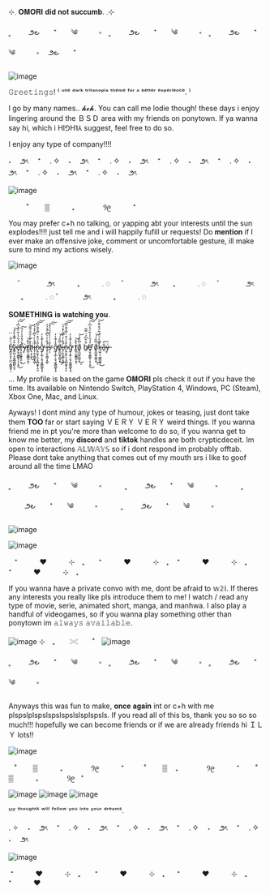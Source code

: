   ⊹𓈒 𝐎𝐌𝐎𝐑𝐈 𝐝𝐢𝐝 𝐧𝐨𝐭 𝐬𝐮𝐜𝐜𝐮𝐦𝐛. 𓈒⊹ 



˳ 　   　౨౿　　⁺　　༄　　　༝　˳ 　   　౨౿　　⁺　　༄　　　༝　˳ 　   　౨౿　　⁺　　༄　　　༝　 ౨౿　　⁺　


![image](https://github.com/user-attachments/assets/c22abc15-d5de-4d27-8527-6342b4b3184a)

𝙶𝚛𝚎𝚎𝚝𝚒𝚗𝚐𝚜! ⁽ ᵘˢᵉ ᵈᵃʳᵏ ᵗʳⁱᵗᵃⁿᵒᵖⁱᵃ ᵗʰᵉᵐᵉ ᶠᵒʳ ᵃ ᵇᵉᵗᵗᵉʳ ᵉˣᵖᵉʳⁱᵉⁿᶜᵉ. ⁾

I go by many names.. 𝓱𝓮𝓱. You can call me lodie though! these days i enjoy lingering around the ＢＳＤ area with my friends on ponytown. If ya wanna say hi, which i HI⅁H˥⅄ suggest, feel free to do so.

I enjoy any type of company!!!!

 ˖　        ౨ৎ　    ⁺　 . ✧　        ˖　        ౨ৎ　    ⁺　 . ✧　        ˖　        ౨ৎ　    ⁺　 . ✧　        ˖　        ౨ৎ　    ⁺　 . ✧　        ˖　        ౨ৎ　    ⁺　 . ✧　        ˖　        ౨ৎ　    ⁺　 . ✧　        ˖　        ౨ৎ　 
 
![image](https://github.com/user-attachments/assets/f485e254-7186-43c0-9fee-27286656f201)






 ‎ ‎ ‎ ‎ ‎ ‎ ‎ ‎ ‎ ˚　　 ▒  ‎ ‎ ‎ ‎ ‎ ‎ ‎ ‎ ‎ ‎  ₊ㅤ  ‎ ‎ ‎ ‎ ‎ ‎ ‎ ‎ ‎ ‎ Ⳋ᧙  ‎ ‎ ‎ ‎ ‎ ‎ ‎ ‎ ‎ ‎  ⁺

You may prefer c+h no talking, or yapping abt your interests until the sun explodes!!!! just tell me and i will happily fufill ur requests! Do 𝐦𝐞𝐧𝐭𝐢𝐨𝐧 if I ever make an offensive joke, comment or uncomfortable gesture, ill make sure to mind my actions wisely.


![image](https://github.com/user-attachments/assets/caa810af-10fe-4812-b973-23d609987a60)



　        ゛ ‎ ‎ ‎ ‎ ‎ ‎ ‎ ‎ ‎ ‎ ౨ৎ ‎ ‎ ‎ ‎ ‎ ‎ ‎ ‎ ‎ ‎ ₊ ‎ ‎ ‎ ‎ ‎ ‎ ‎ ‎ ‎ ‎ 𓈒 ◌ 　        ゛ ‎ ‎ ‎ ‎ ‎ ‎ ‎ ‎ ‎ ‎ ౨ৎ ‎ ‎ ‎ ‎ ‎ ‎ ‎ ‎ ‎ ‎ ₊ ‎ ‎ ‎ ‎ ‎ ‎ ‎ ‎ ‎ ‎ 𓈒 ◌ 　        ゛ ‎ ‎ ‎ ‎ ‎ ‎ ‎ ‎ ‎ ‎ ౨ৎ ‎ ‎ ‎ ‎ ‎ ‎ ‎ ‎ ‎ ‎ ₊ ‎ ‎ ‎ ‎ ‎ ‎ ‎ ‎ ‎ ‎ 𓈒 ◌              ゛ ‎ ‎ ‎ ‎ ‎ ‎ ‎ ‎ ‎ ‎ ౨ৎ ‎ ‎ ‎ ‎ ‎ ‎ ‎ ‎ ‎ ‎ ₊ ‎ ‎ ‎ ‎ ‎ ‎ ‎ ‎ ‎ ‎ 𓈒 ◌ 


𝐒𝐎𝐌𝐄𝐓𝐇𝐈𝐍𝐆 𝐢𝐬 𝐰𝐚𝐭𝐜𝐡𝐢𝐧𝐠 𝐲𝐨𝐮.


...



Ȩ̸̪̯̗̘̥̣̲̣̣͍͚͙̥̩́̀̈̆͑ṽ̵͇̟̺̣͓̰̭̲̼̻̪̩̰͒̓̿̄̾̔̊͝ͅë̸͓̮͉͈͇͍̖͎̩̞͈́́́̋̇̾͋̈́̾͆͑͘͘͜͠͝r̵̡͕͈͚͍͍̼͕̍̀̈́̽̎̍͗̍́̏̚͜͠y̶͔͗t̸̫̫̤͕̳̻̰̣̭́̌̉͝ͅḥ̸̨̧̗̮̖̽̂̓̀̍̋͋́̅̃͘͜͝i̶̡̹͈͎̳̞͙͖̾̂̀͑̀͆̑̓̽̉͐͘͘ͅǹ̷̨͍̮̥̹̘͙̗̻̬̬̜̥̮̃̒̈́̽͗̿̍̄̂̏͆͠͝ǧ̷̡̟̲̹̩̱͉̮̭͇͚̮̖̟̽̓͊̔̓̕ i̶̡̹͈͎̳̞͙͖̾̂̀͑̀͆̑̓̽̉͐͘͘ͅs̴̹̀̎̇͗̍͗̾̋̏̈͐͒̕͠͠ͅ ǧ̷̡̟̲̹̩̱͉̮̭͇͚̮̖̟̽̓͊̔̓̕ŏ̸̡̼̺̫̥̻͈̞̍͆̏̓́͜͝ͅi̶̡̹͈͎̳̞͙͖̾̂̀͑̀͆̑̓̽̉͐͘͘ͅǹ̷̨͍̮̥̹̘͙̗̻̬̬̜̥̮̃̒̈́̽͗̿̍̄̂̏͆͠͝ǧ̷̡̟̲̹̩̱͉̮̭͇͚̮̖̟̽̓͊̔̓̕ t̸̫̫̤͕̳̻̰̣̭́̌̉͝ͅŏ̸̡̼̺̫̥̻͈̞̍͆̏̓́͜͝ͅ b̸̼̋͛̑͆̈́͗̿̅ë̸͓̮͉͈͇͍̖͎̩̞͈́́́̋̇̾͋̈́̾͆͑͘͘͜͠͝ ŏ̸̡̼̺̫̥̻͈̞̍͆̏̓́͜͝ͅk̵̘̺̦͉͖̪̪͖͉͊̆̔́̈́̍̃̈́͒̂̑̀̚͜͝ǎ̴̯̀͠y̶͔͗




...


...
My profile is based on the game 𝐎𝐌𝐎𝐑𝐈 pls check it out if you have the time. Its available on Nintendo Switch, PlayStation 4, Windows, PC (Steam), Xbox One, Mac, and Linux.

Ayways! I dont mind any type of humour, jokes or teasing, just dont take them 𝐓𝐎𝐎 far or start saying ＶＥＲＹ ＶＥＲＹ weird things. If you wanna friend me in pt you're more than welcome to do so, if you wanna get to know me better, my 𝐝𝐢𝐬𝐜𝐨𝐫𝐝 and 𝐭𝐢𝐤𝐭𝐨𝐤 handles are both crypticdeceit.
Im open to interactions 𝔸𝕃𝕎𝔸𝕐𝕊 so if i dont respond im probably offtab. Please dont take anything that comes out of my mouth srs i like to goof around all the time LMAO


˳ 　   　౨౿　　⁺　　༄　　　༝　　 　˳ 　   　౨౿　　⁺　　༄　　　༝　　 　˳ 　   　౨౿　　⁺　　༄　　　༝　　 　˳ 　   　౨౿　　⁺　　༄　　　༝



![image](https://github.com/user-attachments/assets/e8a6ff5d-edd8-43a5-9193-d84c343363c3)


![image](https://github.com/user-attachments/assets/81bc98c6-2a42-41b5-95a7-02e846aa0f20)


  ‎ ‎ ‎ ⁺ ‎ ‎ ‎ ‎ ‎ ‎ ‎ ‎ ‎ ‎ ❤︎ ‎ ‎ ‎ ‎ ‎ ‎ ‎ ‎ ‎ ‎ ⊹　₊ ‎ ‎ ‎  ‎ ‎ ‎ ⁺ ‎ ‎ ‎ ‎ ‎ ‎ ‎ ‎ ‎ ‎ ❤︎ ‎ ‎ ‎ ‎ ‎ ‎ ‎ ‎ ‎ ‎ ⊹　₊ ‎ ‎ ‎  ‎ ‎ ‎ ⁺ ‎ ‎ ‎ ‎ ‎ ‎ ‎ ‎ ‎ ‎ ❤︎ ‎ ‎ ‎ ‎ ‎ ‎ ‎ ‎ ‎ ‎ ⊹　₊  ‎ ‎ ‎  ‎ ‎ ‎ ⁺ ‎ ‎ ‎ ‎ ‎ ‎ ‎ ‎ ‎ ‎ ❤︎ ‎ ‎ ‎ ‎ ‎ ‎ ‎ ‎ ‎ ‎ ⊹　₊ ‎ ‎ ‎ ‎ 
  
  If you wanna have a private convo with me, dont be afraid to 𝕨𝟚𝕚. If theres any interests you really like pls introduce them to me! I watch / read any type of movie, serie, animated short, manga, and manhwa. 
  I also play a handful of videogames, so if you wanna play something other than ponytown im 𝚊𝚕𝚠𝚊𝚢𝚜 𝚊𝚟𝚊𝚒𝚕𝚊𝚋𝚕𝚎.

 
 ![image](https://github.com/user-attachments/assets/7645db19-cc61-4610-a685-6860f99ffa70)  ⊹　₊　　𓏵　　˚　![image](https://github.com/user-attachments/assets/82931211-1048-40a8-8163-ecffbfbd895b)

˳ 　   　౨౿　　⁺　　༄　　　༝　˳ 　   　౨౿　　⁺　　༄　　　༝　˳ 　   　౨౿　　⁺　　༄　　　༝　

Anyways this was fun to make, 𝐨𝐧𝐜𝐞 𝐚𝐠𝐚𝐢𝐧 int or c+h with me plspslplspslspslspslslsplspsls. If you read all of this bs, thank you so so so much!!! hopefully we can become friends or if we are already friends hi ＩＬＹ lots!!


![image](https://github.com/user-attachments/assets/69756b50-74ef-4e37-a5f0-837ee745d375)

 ‎ ‎ ‎ ˚　　 ▒  ‎ ‎ ‎ ‎ ‎ ‎ ‎ ‎ ‎ ‎  ₊ㅤ  ‎ ‎ ‎ ‎ ‎ ‎ ‎ ‎ ‎ ‎ Ⳋ᧙  ‎ ‎ ‎ ‎ ‎ ‎ ‎ ‎ ‎ ‎  ⁺ ‎ ‎ ‎ ‎ ‎ ‎ ‎ ‎ ‎ ˚　　 ▒  ‎ ‎ ‎ ‎ ‎ ‎ ‎ ‎ ‎ ‎  ₊ㅤ  ‎ ‎ ‎ ‎ ‎ ‎ ‎ ‎ ‎ ‎ Ⳋ᧙  ‎ ‎ ‎ ‎ ‎ ‎ ‎ ‎ ‎ ‎  ⁺ ‎ ‎ ‎ ‎ ‎ ‎ ‎ ˚　　 ▒  ‎ ‎ ‎ ‎ ‎ ‎ ‎ ‎ ‎ ‎  ₊ㅤ  ‎ ‎ ‎ ‎ ‎ ‎ ‎ ‎ ‎ ‎ Ⳋ᧙  ‎ ‎ ‎ ‎ ‎ ‎ ‎ ‎ ‎ ‎  ⁺


![image](https://github.com/user-attachments/assets/cf022d7b-6118-427b-a080-915a601494fd)
![image](https://github.com/user-attachments/assets/1013dae9-25c7-44e4-bd1a-f22db8bbf57d)
![image](https://github.com/user-attachments/assets/04e4ceb9-b13d-4773-9e05-bd688d278f86)





ᴹʸ ᵗʰᵒᵘᵍʰᵗˢ ʷⁱˡˡ ᶠᵒˡˡᵒʷ ʸᵒᵘ ⁱⁿᵗᵒ ʸᵒᵘʳ ᵈʳᵉᵃᵐˢ.


 . ✧　        ˖　        ౨ৎ　    ⁺　 . ✧　        ˖　        ౨ৎ　    ⁺　 . ✧　        ˖　        ౨ৎ　    ⁺　 . ✧　        ˖　        ౨ৎ　    ⁺　 . ✧　        ˖　        ౨ৎ　
 
![image](https://github.com/user-attachments/assets/48da2477-dabd-4ad7-a8b9-2ec6dd1af708)

 ‎ ⁺ ‎ ‎ ‎ ‎ ‎ ‎ ‎ ‎ ‎ ‎ ❤︎ ‎ ‎ ‎ ‎ ‎ ‎ ‎ ‎ ‎ ‎ ⊹　₊ ‎ ‎ ‎  ‎ ‎ ‎ ⁺ ‎ ‎ ‎ ‎ ‎ ‎ ‎ ‎ ‎ ‎ ❤︎ ‎ ‎ ‎ ‎ ‎ ‎ ‎ ‎ ‎ ‎ ⊹　₊ ‎ ‎ ‎  ‎ ‎ ‎ ⁺ ‎ ‎ ‎ ‎ ‎ ‎ ‎ ‎ ‎ ‎ ❤︎ ‎ ‎ ‎ ‎ ‎ ‎ ‎ ‎ ‎ ‎ ⊹　₊  ‎ ‎ ‎  ‎ ‎ ‎ ⁺ ‎ ‎ ‎ ‎ ‎ ‎ ‎ ‎ ‎ ‎ ❤︎ ‎ ‎ ‎ ‎
